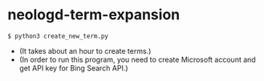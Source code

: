 # neologd-term-expansion

`$ python3 create_new_term.py`

- (It takes about an hour to create terms.)
- (In order to run this program, you need to create Microsoft account and get API key for Bing Search API.)
  
